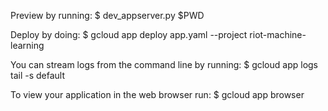 Preview by running:
  $ dev_appserver.py $PWD

Deploy by doing:
  $ gcloud app deploy app.yaml --project riot-machine-learning

You can stream logs from the command line by running:
  $ gcloud app logs tail -s default

To view your application in the web browser run:
  $ gcloud app browser


